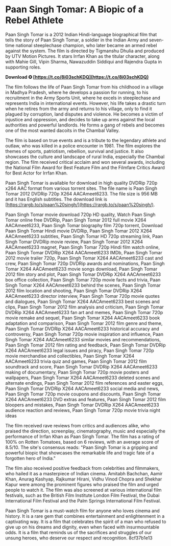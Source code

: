 # Paan Singh Tomar: A Biopic of a Rebel Athlete
 
Paan Singh Tomar is a 2012 Indian Hindi-language biographical film that tells the story of Paan Singh Tomar, a soldier in the Indian Army and seven-time national steeplechase champion, who later became an armed rebel against the system. The film is directed by Tigmanshu Dhulia and produced by UTV Motion Pictures. It stars Irrfan Khan as the titular character, along with Mahie Gill, Vipin Sharma, Nawazuddin Siddiqui and Rajendra Gupta in supporting roles.
 
**Download ✪ [https://t.co/8i03schKDQ](https://t.co/8i03schKDQ)**


 
The film follows the life of Paan Singh Tomar from his childhood in a village in Madhya Pradesh, where he develops a passion for running, to his recruitment in the Army Sports Unit, where he excels in steeplechase and represents India in international events. However, his life takes a drastic turn when he retires from the army and returns to his village, only to find it plagued by corruption, land disputes and violence. He becomes a victim of injustice and oppression, and decides to take up arms against the local authorities and powerful landlords. He forms a gang of rebels and becomes one of the most wanted dacoits in the Chambal Valley.
 
The film is based on true events and is a tribute to the legendary athlete and outlaw, who was killed in a police encounter in 1981. The film explores the themes of sports, patriotism, rebellion, survival and justice. It also showcases the culture and landscape of rural India, especially the Chambal region. The film received critical acclaim and won several awards, including the National Film Award for Best Feature Film and the Filmfare Critics Award for Best Actor for Irrfan Khan.
 
Paan Singh Tomar is available for download in high quality DVDRip 720p x264 AAC format from various torrent sites. The file name is Paan Singh Tomar 2012 DVDRip 720p X264 AACAmeet6233. The file size is 956 MB and it has English subtitles. The download link is [https://rargb.to/s/paan%20singh/](https://rargb.to/s/paan%20singh/).
 
Paan Singh Tomar movie download 720p HD quality,  Watch Paan Singh Tomar online free DVDRip,  Paan Singh Tomar 2012 full movie X264 AACAmeet6233,  Paan Singh Tomar biography film 720p torrent,  Download Paan Singh Tomar Hindi movie DVDRip,  Paan Singh Tomar 2012 X264 AACAmeet6233 subtitles,  Paan Singh Tomar HD 720p streaming link,  Paan Singh Tomar DVDRip movie review,  Paan Singh Tomar 2012 X264 AACAmeet6233 magnet,  Paan Singh Tomar 720p Hindi film watch online,  Paan Singh Tomar DVDRip X264 AACAmeet6233 IMDb,  Paan Singh Tomar 2012 movie trailer 720p,  Paan Singh Tomar X264 AACAmeet6233 cast and crew,  Paan Singh Tomar 720p DVDRip awards and nominations,  Paan Singh Tomar X264 AACAmeet6233 movie songs download,  Paan Singh Tomar 2012 film story and plot,  Paan Singh Tomar DVDRip X264 AACAmeet6233 box office collection,  Paan Singh Tomar 720p movie facts and trivia,  Paan Singh Tomar X264 AACAmeet6233 behind the scenes,  Paan Singh Tomar 2012 film location and shooting,  Paan Singh Tomar DVDRip X264 AACAmeet6233 director interview,  Paan Singh Tomar 720p movie quotes and dialogues,  Paan Singh Tomar X264 AACAmeet6233 best scenes and clips,  Paan Singh Tomar 2012 film analysis and criticism,  Paan Singh Tomar DVDRip X264 AACAmeet6233 fan art and memes,  Paan Singh Tomar 720p movie remake and sequel,  Paan Singh Tomar X264 AACAmeet6233 book adaptation and comparison,  Paan Singh Tomar 2012 film genre and theme,  Paan Singh Tomar DVDRip X264 AACAmeet6233 historical accuracy and controversy,  Paan Singh Tomar 720p movie inspiration and influence,  Paan Singh Tomar X264 AACAmeet6233 similar movies and recommendations,  Paan Singh Tomar 2012 film rating and feedback,  Paan Singh Tomar DVDRip X264 AACAmeet6233 legal issues and piracy,  Paan Singh Tomar 720p movie merchandise and collectibles,  Paan Singh Tomar X264 AACAmeet6233 trivia quiz and games,  Paan Singh Tomar 2012 film soundtrack and score,  Paan Singh Tomar DVDRip X264 AACAmeet6233 making of documentary,  Paan Singh Tomar 720p movie posters and wallpapers,  Paan Singh Tomar X264 AACAmeet6233 deleted scenes and alternate endings,  Paan Singh Tomar 2012 film references and easter eggs,  Paan Singh Tomar DVDRip X264 AACAmeet6233 social media and news,  Paan Singh Tomar 720p movie coupons and discounts,  Paan Singh Tomar X264 AACAmeet6233 DVD extras and features,  Paan Singh Tomar 2012 film bloopers and mistakes,  Paan Singh Tomar DVDRip X264 AACAmeet6233 audience reaction and reviews,  Paan Singh Tomar 720p movie trivia night ideas
  
The film received rave reviews from critics and audiences alike, who praised the direction, screenplay, cinematography, music and especially the performance of Irrfan Khan as Paan Singh Tomar. The film has a rating of 100% on Rotten Tomatoes, based on 6 reviews, with an average score of 8.5/10. The site's consensus reads: "Paan Singh Tomar is a gripping and powerful biopic that showcases the remarkable life and tragic fate of a forgotten hero of India."
 
The film also received positive feedback from celebrities and filmmakers, who hailed it as a masterpiece of Indian cinema. Amitabh Bachchan, Aamir Khan, Anurag Kashyap, Rajkumar Hirani, Vidhu Vinod Chopra and Shekhar Kapur were among the prominent figures who praised the film and urged people to watch it. The film was also screened at various international film festivals, such as the British Film Institute London Film Festival, the Dubai International Film Festival and the Palm Springs International Film Festival.
 
Paan Singh Tomar is a must-watch film for anyone who loves cinema and history. It is a rare gem that combines entertainment and enlightenment in a captivating way. It is a film that celebrates the spirit of a man who refused to give up on his dreams and dignity, even when faced with insurmountable odds. It is a film that reminds us of the sacrifices and struggles of our unsung heroes, who deserve our respect and recognition.
 8cf37b1e13
 
